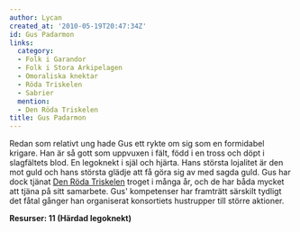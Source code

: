 ```yaml
---
author: Lycan
created_at: '2010-05-19T20:47:34Z'
id: Gus Padarmon
links:
  category:
  - Folk i Garandor
  - Folk i Stora Arkipelagen
  - Omoraliska knektar
  - Röda Triskelen
  - Sabrier
  mention:
  - Den Röda Triskelen
title: Gus Padarmon
---
```


Redan som relativt ung hade Gus ett rykte om sig som en formidabel krigare. Han är så gott som
uppvuxen i fält, född i en tross och döpt i slagfältets blod. En legoknekt i själ och hjärta. Hans
största lojalitet är den mot guld och hans största glädje att få göra sig av med sagda guld. Gus har
dock tjänat [Den Röda Triskelen] troget i många år, och de har båda mycket att tjäna på sitt
samarbete. Gus' kompetenser har framträtt särskilt tydligt det fåtal gånger han organiserat
konsortiets hustrupper till större aktioner.

**Resurser: 11 (Härdad legoknekt)** 

  [Den Röda Triskelen]: Den_Röda_Triskelen